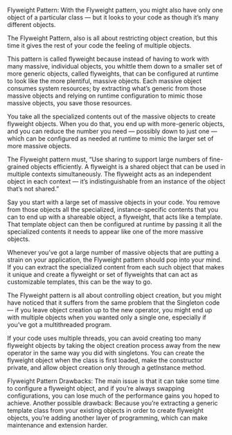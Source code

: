 Flyweight Pattern:
With the Flyweight pattern, you might also have
only one object of a particular class — but it looks to your code as though it’s
many different objects. 

The Flyweight Pattern, also
is all about restricting object creation, but this time it gives the rest of your
code the feeling of multiple objects.

This pattern is called flyweight because instead of having to work with many
massive, individual objects, you whittle them down to a smaller set of more
generic objects, called flyweights, that can be configured at runtime to look
like the more plentiful, massive objects. Each massive object consumes
system resources; by extracting what’s generic from those massive objects
and relying on runtime configuration to mimic those massive objects, you
save those resources.

You take all the specialized contents out of the massive objects to create flyweight objects. When you do that, you end up with more-generic objects, and
you can reduce the number you need — possibly down to just one — which
can be configured as needed at runtime to mimic the larger set of more massive objects.

The Flyweight pattern must, “Use sharing to support large
numbers of fine-grained objects efficiently. A flyweight is
a shared object that can be used in multiple contexts simultaneously. The flyweight acts as an independent object in each context — it’s indistinguishable
from an instance of the object that’s not shared.”

Say you start with a large set of massive objects in your
code. You remove from those objects all the specialized, instance-specific
contents that you can to end up with a shareable object, a flyweight, that acts
like a template. That template object can then be configured at runtime by
passing it all the specialized contents it needs to appear like one of the more
massive objects. 

Whenever you’ve got a large number of massive objects that are putting a
strain on your application, the Flyweight pattern should pop into your mind.
If you can extract the specialized content from each such object that makes it
unique and create a flyweight or set of flyweights that can act as customizable templates, this can be the way to go.

The Flyweight pattern is all about controlling object creation, but you might
have noticed that it suffers from the same problem that the Singleton code — if you leave object creation up to the new operator, you might end up with multiple objects when you wanted only a single
one, especially if you’ve got a multithreaded program.

If your code uses multiple threads, you can avoid creating too many flyweight
objects by taking the object creation process away from the new operator in
the same way you did with singletons. You can create the flyweight object
when the class is first loaded, make the constructor private, and allow object
creation only through a getInstance method.

Flyweight Pattern Drawbacks:
The main issue is
that it can take some time to configure a flyweight object, and if you’re
always swapping configurations, you can lose much of the performance gains
you hoped to achieve. Another possible drawback: Because you’re extracting
a generic template class from your existing objects in order to create flyweight objects, you’re adding another layer of programming, which can make
maintenance and extension harder.


